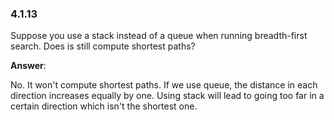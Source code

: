 ### 4.1.13

Suppose you use a stack instead of a queue when running breadth-first search. Does is still compute shortest paths?

**Answer**:

No. It won't compute shortest paths. If we use queue, the distance in each direction increases equally by one. Using stack will lead to going too far in a certain direction which isn't the shortest one.

